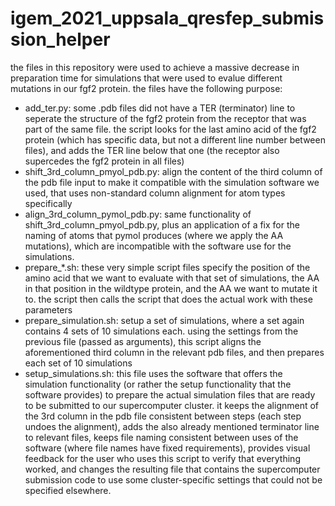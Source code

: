 # igem_2021_uppsala_qresfep_submission_helper

the files in this repository were used to achieve a massive decrease in preparation time for simulations that were used to evalue different mutations in our fgf2 protein. the files have the following purpose:
- add_ter.py: some .pdb files did not have a TER (terminator) line to seperate the structure of the fgf2 protein from the receptor that was part of the same file. the script looks for the last amino acid of the fgf2 protein (which has specific data, but not a different line number between files), and adds the TER line below that one (the receptor also supercedes the fgf2 protein in all files)
- shift_3rd_column_pmyol_pdb.py: align the content of the third column of the pdb file input to make it compatible with the simulation software we used, that uses non-standard column alignment for atom types specifically
- align_3rd_column_pymol_pdb.py: same functionality of shift_3rd_column_pmyol_pdb.py, plus an application of a fix for the naming of atoms that pymol produces (where we apply the AA mutations), which are incompatible with the software use for the simulations.
- prepare_*.sh: these very simple script files specify the position of the amino acid that we want to evaluate with that set of simulations, the AA in that position in the wildtype protein, and the AA we want to mutate it to. the script then calls the script that does the actual work with these parameters
- prepare_simulation.sh: setup a set of simulations, where a set again contains 4 sets of 10 simulations each. using the settings from the previous file (passed as arguments), this script aligns the aforementioned third column in the relevant pdb files, and then prepares each set of 10 simulations
- setup_simulations.sh: this file uses the software that offers the simulation functionality (or rather the setup functionality that the software provides) to prepare the actual simulation files that are ready to be submitted to our supercomputer cluster. it keeps the alignment of the 3rd column in the pdb file consistent between steps (each step undoes the alignment), adds the also already mentioned terminator line to relevant files, keeps file naming consistent between uses of the software (where file names have fixed requirements), provides visual feedback for the user who uses this script to verify that everything worked, and changes the resulting file that contains the supercomputer submission code to use some cluster-specific settings that could not be specified elsewhere.
